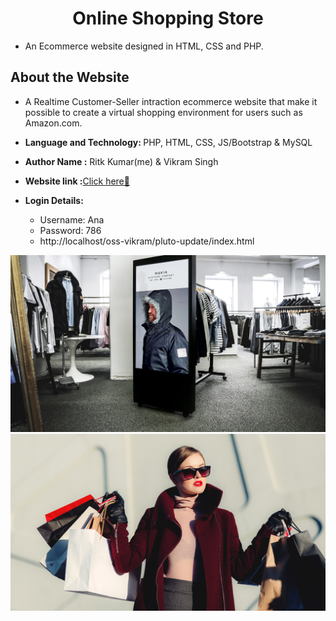 <h1 align='center'>Online Shopping Store</h1>

- An Ecommerce website designed in HTML, CSS and PHP.

## About the Website

 - A Realtime Customer-Seller intraction ecommerce website that make it possible to create a virtual shopping environment for users such as Amazon.com.
- <b>Language and Technology: </b> PHP, HTML, CSS, JS/Bootstrap & MySQL
- <b>Author Name :</b> Ritk Kumar(me) & Vikram Singh

- <b>Website link :</b>[Click here🎉](http://pluto-update.epizy.com/Pluto-Update-master/index.html)

- <b>Login Details: </b> 
  - Username: Ana 
  - Password: 786 
  - http://localhost/oss-vikram/pluto-update/index.html

![](back_images/uprk1%20(2).jpg)
![](back_images/rk1%20(9).jpg)



